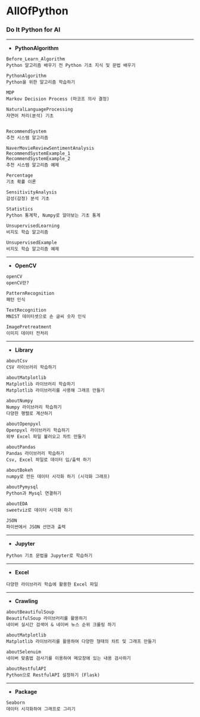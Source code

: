 # AllOfPython

### Do It Python for AI
---

- <b>PythonAlgorithm</b>
```
Before_Learn_Algorithm
Python 알고리즘 배우기 전 Python 기초 지식 및 문법 배우기

PythonAlgorithm
Python을 위한 알고리즘 학습하기

MDP
Markov Decision Process (마코프 의사 결정)

NaturalLanguageProcessing
자연어 처리(분석) 기초


RecommendSystem
추천 시스템 알고리즘

NaverMovieReviewSentimentAnalysis
RecommendSystemExample_1
RecommendSystemExample_2
추천 시스템 알고리즘 예제

Percentage
기초 확률 이론

SensitivityAnalysis
감성(감정) 분석 기초

Statistics
Python 통계학, Numpy로 알아보는 기초 통계

UnsupervisedLearning
비지도 학습 알고리즘

UnsupervisedExample
비지도 학습 알고리즘 예제
```
---

- <b>OpenCV</b>
```
openCV
openCV란?

PatternRecognition
패턴 인식

TextRecognition
MNIST 데이터셋으로 손 글씨 숫자 인식

ImagePretreatment
이미지 데이터 전처리
```
---

- <b>Library</b>
```
aboutCsv
CSV 라이브러리 학습하기

aboutMatplotlib
Matplotlib 라이브러리 학습하기
Matplotlib 라이브러리를 사용해 그래프 만들기

aboutNumpy
Numpy 라이브러리 학습하기
다양한 행렬로 계산하기

aboutOpenpyxl
Openpyxl 라이브러리 학습하기
외부 Excel 파일 불러오고 차트 만들기

aboutPandas
Pandas 라이브러리 학습하기
Csv, Excel 파일로 데이터 입/출력 하기

aboutBokeh
numpy로 만든 데이터 시각화 하기 (시각화 그래프)

aboutPymysql
Python과 Mysql 연결하기

aboutEDA
sweetviz로 데이터 시각화 하기

JSON
파이썬에서 JSON 선언과 출력
```
---

- <b>Jupyter</b>
```
Python 기초 문법을 Jupyter로 학습하기
```
---

- <b>Excel</b>
```
다양한 라이브러리 학습에 활용한 Excel 파일
```
---

- <b>Crawling</b>
```
aboutBeautifulSoup
BeautifulSoup 라이브러리를 활용하기
네이버 실시간 검색어 & 네이버 뉴스 순위 크롤링 하기

aboutMatplotlib
Matplotlib 라이브러리를 활용하여 다양한 형태의 차트 및 그래프 만들기

aboutSelenuim
네이버 맞춤법 검사기를 이용하여 메모장에 있는 내용 검사하기

aboutRestfulAPI
Python으로 RestfulAPI 설정하기 (Flask)
```
---

- <b>Package</b>
```
Seaborn
데이터 시각화하여 그래프로 그리기
```